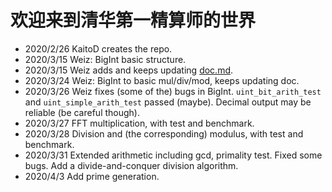 # 欢迎来到清华第一精算师的世界

- 2020/2/26 KaitoD creates the repo.
- 2020/3/15 Weiz: BigInt basic structure.
- 2020/3/15 Weiz adds and keeps updating [doc.md].
- 2020/3/24 Weiz: BigInt to basic mul/div/mod, keeps updating doc.
- 2020/3/26 Weiz fixes (some of the) bugs in BigInt.
  `uint_bit_arith_test` and `uint_simple_arith_test` passed (maybe).
  Decimal output may be reliable (be careful though).
- 2020/3/27 FFT multiplication, with test and benchmark.
- 2020/3/28 Division and (the corresponding) modulus, with test and benchmark.
- 2020/3/31 Extended arithmetic including gcd, primality test. Fixed some bugs.
  Add a divide-and-conquer division algorithm.
- 2020/4/3 Add prime generation.

[doc.md]: doc.md

